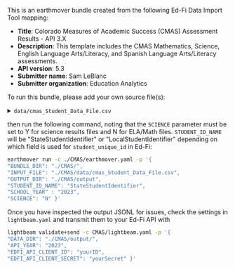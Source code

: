 This is an earthmover bundle created from the following Ed-Fi Data Import Tool mapping:
* **Title**: Colorado Measures of Academic Success (CMAS) Assessment Results - API 3.X
* **Description**: This template includes the CMAS Mathematics, Science, English Language Arts/Literacy, and Spanish Language Arts/Literacy assessments. 
* **API version**: 5.3
* **Submitter name**: Sam LeBlanc
* **Submitter organization**: Education Analytics

To run this bundle, please add your own source file(s):
<details>
<summary><code>data/cmas_Student_Data_File.csv</code></summary>


</details>

then run the following command, noting that the <code>SCIENCE</code> parameter must be set to Y for science results files and N for ELA/Math files. <code>STUDENT_ID_NAME</code> will be "StateStudentIdentifier" or "LocalStudentIdentifier" depending on which field is used for <code>student_unique_id</code> in Ed-Fi:
```bash
earthmover run -c ./CMAS/earthmover.yaml -p '{
"BUNDLE_DIR": "./CMAS/",
"INPUT_FILE": "./CMAS/data/cmas_Student_Data_File.csv",
"OUTPUT_DIR": "./CMAS/output",
"STUDENT_ID_NAME": "StateStudentIdentifier",
"SCHOOL_YEAR" : "2023",
"SCIENCE": "N" }'
```

Once you have inspected the output JSONL for issues, check the settings in `lightbeam.yaml` and transmit them to your Ed-Fi API with
```bash
lightbeam validate+send -c CMAS/lightbeam.yaml -p '{
"DATA_DIR": "./CMAS/output/",
"API_YEAR": "2023",
"EDFI_API_CLIENT_ID": "yourID",
"EDFI_API_CLIENT_SECRET": "yourSecret" }'
```
